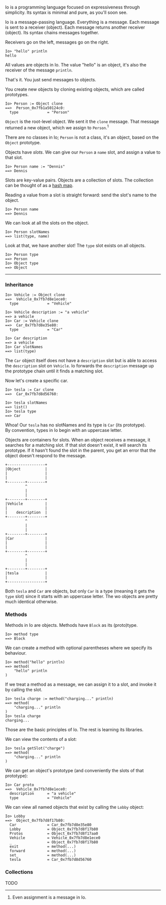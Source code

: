 Io is a programming language focused on expressiveness through simplicity.
Its syntax is minimal and pure, as you'll soon see.

Io is a message-passing language.
Everything is a message.
Each message is sent to a receiver (object).
Each message returns another receiver (object).
Its syntax chains messages together.

Receivers go on the left, messages go on the right.

```io
Io> "hello" println
hello
```

All values are objects in Io.
The value "hello" is an object, it's also the receiver of the message `println`.

That's it. You just send messages to objects.

You create new objects by cloning existing objects, which are called prototypes.

```io
Io> Person := Object clone
==>  Person_0x7fb1a50124c0:
  type             = "Person"
```

`Object` is the root-level object. We sent it the `clone` message.
That message returned a new object, which we assign to `Person`.<sup>1</sup>

There are no classes in Io; `Person` is not a class, it's an object, based on the `Object` prototype.

Objects have _slots_. We can give our `Person` a `name` slot, and assign a value to that slot.

```io
Io> Person name := "Dennis"
==> Dennis
```

Slots are key-value pairs. Objects are a collection of slots.
The collection can be thought of as a [hash map].

Reading a value from a slot is straight forward: send the slot's name to the object.

```io
Io> Person name
==> Dennis
```

We can look at all the slots on the object.
```io
Io> Person slotNames
==> list(type, name)
```

Look at that, we have another slot! The `type` slot exists on all objects.

```io
Io> Person type
==> Person
Io> Object type
==> Object
```

---

### Inheritance

```io
Io> Vehicle := Object clone
==>  Vehicle_0x7fb7d8e1ece0:
  type             = "Vehicle"

Io> Vehicle description := "a vehicle"
==> a vehicle
Io> Car := Vehicle clone
==>  Car_0x7fb7d8e35e80:
  type             = "Car"

Io> Car description
==> a vehicle
Io> Car slotNames
==> list(type)
```

The `Car` object itself does not have a `description` slot but is able to
access the `description` slot on `Vehicle`. Io forwards the `description`
message up the prototype chain until it finds a matching slot.

Now let's create a specific car.

```io
Io> tesla := Car clone
==>  Car_0x7fb7d8d56760:

Io> tesla slotNames
==> list()
Io> tesla type
==> Car
```

Whoa! Our `tesla` has no slotNames and its type is `Car` (its prototype).  
By convention, types in Io begin with an uppercase letter.

Objects are containers for slots. When an object receives a message,
it searches for a matching slot. If that slot doesn't exist, it will
search its prototype. If it hasn't found the slot in the parent, you
get an error that the object doesn't respond to the message.

```
+-----------------+
|Object           |
|                 |
|                 |
+--------+--------+
         ^
         |
         |
+--------+--------+
|Vehicle          |
|                 |
|    description  |
+--------+--------+
         ^
         |
         |
+--------+--------+
|Car              |
|                 |
|                 |
+--------+--------+
         ^
         |
         |
+--------+--------+
|tesla            |
|                 |
+-----------------+
```

Both `tesla` and `Car` are objects, but only `Car` is a type (meaning it gets the `type` slot)
since it starts with an uppercase letter. The wo objects are pretty much identical otherwise.

### Methods

Methods in Io are objects. Methods have `Block` as its (proto)type.

```io
Io> method type
==> Block
```

We can create a method with optional parentheses where we specify its behaviour.

```io
Io> method("hello" println)
==> method(
    "hello" println
)
```

If we treat a method as a message, we can assign it to a slot, and invoke it by calling the slot.

```io
Io> tesla charge := method("charging..." println)
==> method(
    "charging..." println
)
Io> tesla charge
charging...
```

Those are the basic principles of Io. The rest is learning its libraries.

We can view the contents of a slot:

```io
Io> tesla getSlot("charge")
==> method(
    "charging..." println
)
```

We can get an object's prototype (and conveniently the slots of that prototype):

```io
Io> Car proto
==>  Vehicle_0x7fb7d8e1ece0:
  description      = "a vehicle"
  type             = "Vehicle"
```

We can view all named objects that exist by calling the `Lobby` object:

```io
Io> Lobby
==>  Object_0x7fb7d8f17b80:
  Car              = Car_0x7fb7d8e35e80
  Lobby            = Object_0x7fb7d8f17b80
  Protos           = Object_0x7fb7d8f17aa0
  Vehicle          = Vehicle_0x7fb7d8e1ece0
  _                = Object_0x7fb7d8f17b80
  exit             = method(...)
  forward          = method(...)
  set_             = method(...)
  tesla            = Car_0x7fb7d8d56760
```

### Collections

TODO

---

1. Even assignment is a message in Io.

[hash map]: https://en.wikipedia.org/wiki/Hash_table
